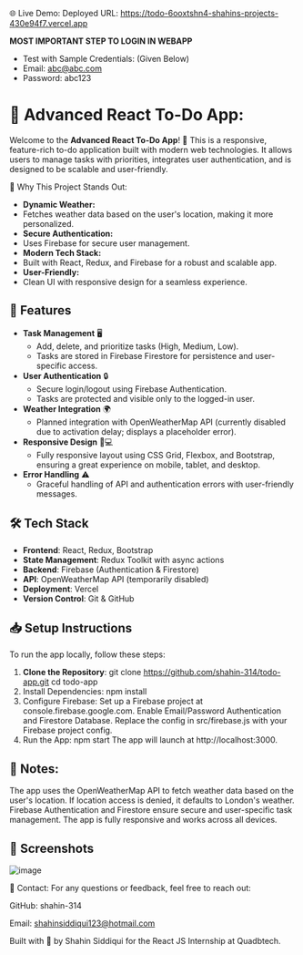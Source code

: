 🌐 Live Demo:
Deployed URL: https://todo-6ooxtshn4-shahins-projects-430e94f7.vercel.app

**MOST IMPORTANT STEP TO LOGIN IN WEBAPP**
  - Test with Sample Credentials: (Given Below)
  - Email: abc@abc.com
  - Password: abc123

# 🌟 Advanced React To-Do App:

Welcome to the **Advanced React To-Do App**! 🎉 This is a responsive, feature-rich to-do application built with modern web technologies. It allows users to manage tasks with priorities, integrates user authentication, and is designed to be scalable and user-friendly.

🌟 Why This Project Stands Out:

- **Dynamic Weather:** 
- Fetches weather data based on the user's location, making it more personalized.
- **Secure Authentication:** 
- Uses Firebase for secure user management.
- **Modern Tech Stack:**
- Built with React, Redux, and Firebase for a robust and scalable app.
- **User-Friendly:** 
- Clean UI with responsive design for a seamless experience.

## 🚀 Features

- **Task Management** 🖥️
  - Add, delete, and prioritize tasks (High, Medium, Low).
  - Tasks are stored in Firebase Firestore for persistence and user-specific access.
- **User Authentication** 🔒
  - Secure login/logout using Firebase Authentication.
  - Tasks are protected and visible only to the logged-in user.
- **Weather Integration** 🌍
  - Planned integration with OpenWeatherMap API (currently disabled due to activation delay; displays a placeholder error).
- **Responsive Design** 📱💻
  - Fully responsive layout using CSS Grid, Flexbox, and Bootstrap, ensuring a great experience on mobile, tablet, and desktop.
- **Error Handling** ⚠️
  - Graceful handling of API and authentication errors with user-friendly messages.

## 🛠️ Tech Stack

- **Frontend**: React, Redux, Bootstrap
- **State Management**: Redux Toolkit with async actions
- **Backend**: Firebase (Authentication & Firestore)
- **API**: OpenWeatherMap API (temporarily disabled)
- **Deployment**: Vercel
- **Version Control**: Git & GitHub

## 📥 Setup Instructions

To run the app locally, follow these steps:

1. **Clone the Repository**:
   git clone https://github.com/shahin-314/todo-app.git
   cd todo-app
2. Install Dependencies:
   npm install
3. Configure Firebase:
   Set up a Firebase project at console.firebase.google.com.
   Enable Email/Password Authentication and Firestore Database.
   Replace the config in src/firebase.js with your Firebase project config.
4. Run the App:
   npm start
The app will launch at http://localhost:3000.

## 📝 Notes:

  The app uses the OpenWeatherMap API to fetch weather data based on the user's location. If        location access is denied, it defaults to London's weather.
  Firebase Authentication and Firestore ensure secure and user-specific task management.
  The app is fully responsive and works across all devices.

## 📸 Screenshots

![image](https://github.com/user-attachments/assets/641db3e8-3687-48ea-b450-5f76c3ed285a)



📧 Contact:
For any questions or feedback, feel free to reach out:

GitHub: shahin-314

Email: shahinsiddiqui123@hotmail.com

Built with 💖 by Shahin Siddiqui for the React JS Internship at Quadbtech.
